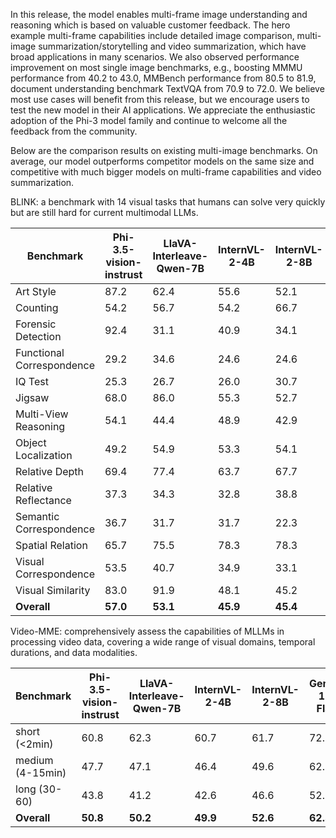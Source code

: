 In this release, the model enables multi-frame image understanding and reasoning which is based on valuable customer feedback. The hero example multi-frame capabilities include detailed image comparison, multi-image summarization/storytelling and video summarization, which have broad applications in many scenarios. We also observed performance improvement on most single image benchmarks, e.g., boosting MMMU performance from 40.2 to 43.0, MMBench performance from 80.5 to 81.9, document understanding benchmark TextVQA from 70.9 to 72.0. We believe most use cases will benefit from this release, but we encourage users to test the new model in their AI applications. We appreciate the enthusiastic adoption of the Phi-3 model family and continue to welcome all the feedback from the community.

Below are the comparison results on existing multi-image benchmarks. On average, our model outperforms competitor models on the same size and competitive with much bigger models on multi-frame capabilities and video summarization.

BLINK: a benchmark with 14 visual tasks that humans can solve very quickly but are still hard for current multimodal LLMs.

| Benchmark | Phi-3.5-vision-instrust | LlaVA-Interleave-Qwen-7B | InternVL-2-4B | InternVL-2-8B | Gemini-1.5-Flash | GPT-4o-mini | Claude-3.5-Sonnet | Gemini-1.5-Pro | GPT-4o |
|--|--|--|--|--|--|--|--|--|--|
| Art Style | 87.2 | 62.4 | 55.6 | 52.1 | 64.1 | 70.1 | 59.8 | 70.9 | 73.3 |
| Counting | 54.2 | 56.7 | 54.2 | 66.7 | 51.7 | 55.0 | 59.2 | 65.0 | 65.0 |
| Forensic Detection | 92.4 | 31.1 | 40.9 | 34.1 | 54.5 | 38.6 | 67.4 | 60.6 | 75.8 |
| Functional Correspondence | 29.2 | 34.6 | 24.6 | 24.6 | 33.1 | 26.9 | 33.8 | 31.5 | 43.8 |
| IQ Test | 25.3 | 26.7 | 26.0 | 30.7 | 25.3 | 29.3 | 26.0 | 34.0 | 19.3 |
| Jigsaw | 68.0 | 86.0 | 55.3 | 52.7 | 71.3 | 72.7 | 57.3 | 68.0 | 67.3 |
| Multi-View Reasoning | 54.1 | 44.4 | 48.9 | 42.9 | 48.9 | 48.1 | 55.6 | 49.6 | 46.6 |
| Object Localization | 49.2 | 54.9 | 53.3 | 54.1 | 57.3 | 57.4 | 62.3 | 65.6 | 68.0 |
| Relative Depth | 69.4 | 77.4 | 63.7 | 67.7 | 32.8 | 58.1 | 71.8 | 76.6 | 71.0 |
| Relative Reflectance | 37.3 | 34.3 | 32.8 | 38.8 | 32.8 | 27.6 | 36.6 | 38.8 | 40.3 |
| Semantic Correspondence | 36.7 | 31.7 | 31.7 | 22.3 | 32.4 | 31.7 | 45.3 | 48.9 | 54.0 |
| Spatial Relation | 65.7 | 75.5 | 78.3 | 78.3 | 55.9 | 81.1 | 60.1 | 79.0 | 84.6 |
| Visual Correspondence | 53.5 | 40.7 | 34.9 | 33.1 | 29.7 | 52.9 | 72.1 | 81.4 | 86.0 |
| Visual Similarity | 83.0 | 91.9 | 48.1 | 45.2 | 47.4 | 77.8 | 84.4 | 81.5 | 88.1 |
| **Overall** | **57.0** | **53.1** | **45.9** | **45.4** | **45.1** | **51.9** | **56.5** | **61.0** | **63.2** |

Video-MME: comprehensively assess the capabilities of MLLMs in processing video data, covering a wide range of visual domains, temporal durations, and data modalities.

| Benchmark | Phi-3.5-vision-instrust | LlaVA-Interleave-Qwen-7B | InternVL-2-4B | InternVL-2-8B | Gemini-1.5-Flash | GPT-4o-mini | Claude-3.5-Sonnet | Gemini-1.5-Pro | GPT-4o |
|--|--|--|--|--|--|--|--|--|--|
| short (<2min) | 60.8 | 62.3 | 60.7 | 61.7 | 72.2 | 70.1 | 66.3 | 73.3 | 77.7 |
| medium (4-15min) | 47.7 | 47.1 | 46.4 | 49.6 | 62.7 | 59.6 | 54.7 | 61.2 | 68.0 |
| long (30-60) | 43.8 | 41.2 | 42.6 | 46.6 | 52.1 | 53.9 | 46.6 | 53.2 | 59.6 |
| **Overall** | **50.8** | **50.2** | **49.9** | **52.6** | **62.3** | **61.2** | **55.9** | **62.6** | **68.4** |
